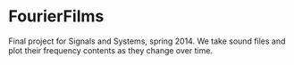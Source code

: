 FourierFilms
============

Final project for Signals and Systems, spring 2014. We take sound files and plot their frequency contents as they change over time.
